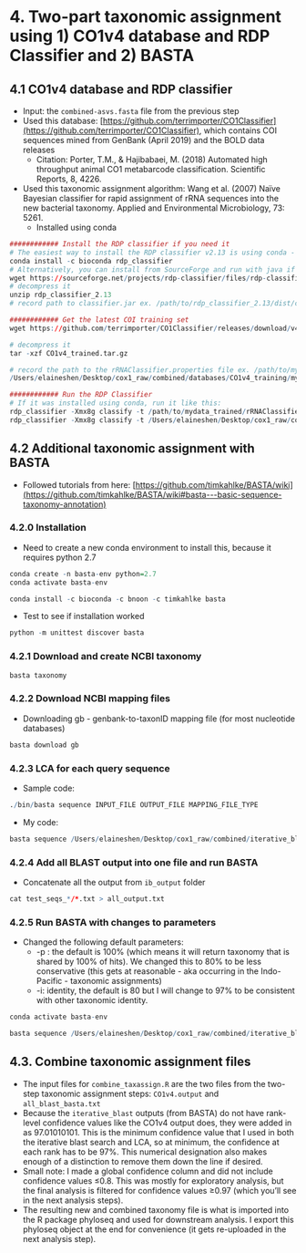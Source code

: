 # 4. Two-part taxonomic assignment using 1) CO1v4 database and RDP Classifier and 2) BASTA 

## 4.1 CO1v4 database and RDP classifier

- Input: the `combined-asvs.fasta` file from the previous step
- Used this database: [https://github.com/terrimporter/CO1Classifier](https://github.com/terrimporter/CO1Classifier), which contains COI sequences mined from GenBank (April 2019) and the BOLD data releases
    - Citation: Porter, T.M., & Hajibabaei, M. (2018) Automated high throughput animal CO1 metabarcode classification. Scientific Reports, 8, 4226.
- Used this taxonomic assignment algorithm: Wang et al. (2007) Naïve Bayesian classifier for rapid assignment of rRNA sequences into the new bacterial taxonomy. Applied and Environmental Microbiology, 73: 5261.
    - Installed using conda
```r
############ Install the RDP classifier if you need it
# The easiest way to install the RDP classifier v2.13 is using conda - I used this
conda install -c bioconda rdp_classifier
# Alternatively, you can install from SourceForge and run with java if you don't use conda
wget https://sourceforge.net/projects/rdp-classifier/files/rdp-classifier/rdp_classifier_2.13.zip
# decompress it
unzip rdp_classifier_2.13
# record path to classifier.jar ex. /path/to/rdp_classifier_2.13/dist/classifier.jar

############ Get the latest COI training set
wget https://github.com/terrimporter/CO1Classifier/releases/download/v4/CO1v4_trained.tar.gz

# decompress it
tar -xzf CO1v4_trained.tar.gz

# record the path to the rRNAClassifier.properties file ex. /path/to/mydata_trained/rRNAClassifier.properties
/Users/elaineshen/Desktop/cox1_raw/combined/databases/CO1v4_training/mydata_trained/rRNAClassifier.properties

############ Run the RDP Classifier 
# If it was installed using conda, run it like this:
rdp_classifier -Xmx8g classify -t /path/to/mydata_trained/rRNAClassifier.properties -o rdp.output query.fasta
rdp_classifier -Xmx8g classify -t /Users/elaineshen/Desktop/cox1_raw/combined/databases/CO1v4_training/mydata_trained/rRNAClassifier.properties -o CO1v4.output /Users/elaineshen/Desktop/cox1_raw/combined/combined-asvs.fasta
```

## 4.2 Additional taxonomic assignment with BASTA

- Followed tutorials from here: [https://github.com/timkahlke/BASTA/wiki](https://github.com/timkahlke/BASTA/wiki#basta---basic-sequence-taxonomy-annotation)

### 4.2.0 Installation

- Need to create a new conda environment to install this, because it requires python 2.7

```r
conda create -n basta-env python=2.7
conda activate basta-env

conda install -c bioconda -c bnoon -c timkahlke basta
```

- Test to see if installation worked

```r
python -m unittest discover basta
```

### 4.2.1 Download and create NCBI taxonomy

```r
basta taxonomy
```

### 4.2.2 Download NCBI mapping files

- Downloading gb - genbank-to-taxonID mapping file (for most nucleotide databases)

```r
basta download gb
```

### 4.2.3 LCA for each query sequence

- Sample code:

```r
./bin/basta sequence INPUT_FILE OUTPUT_FILE MAPPING_FILE_TYPE
```

- My code:

```r
basta sequence /Users/elaineshen/Desktop/cox1_raw/combined/iterative_blast/ib_output/test_seqs_0/blasted_20210510_0809_e1e-50.txt  blasted_20210510_0809_e1e-50_basta.out gb
```

### 4.2.4 Add all BLAST output into one file and run BASTA

- Concatenate all the output from `ib_output` folder

```r
cat test_seqs_*/*.txt > all_output.txt
```

### 4.2.5 Run BASTA with changes to parameters

- Changed the following default parameters:
    - -p : the default is 100% (which means it will return taxonomy that is shared by 100% of hits). We changed this to 80% to be less conservative (this gets at reasonable - aka occurring in the Indo-Pacific - taxonomic assignments)
    - -i: identity, the default is 80 but I will change to 97% to be consistent with other taxonomic identity.

```r
conda activate basta-env
```

```r
basta sequence /Users/elaineshen/Desktop/cox1_raw/combined/iterative_blast/ib_output/all_output.txt  all_blast_basta.txt gb -i 97 -p 80 
```

## 4.3. Combine taxonomic assignment files

- The input files for `combine_taxassign.R` are the two files from the two-step taxonomic assignment steps: `CO1v4.output` and `all_blast_basta.txt`
- Because the `iterative_blast` outputs (from BASTA) do not have rank-level confidence values like the CO1v4 output does, they were added in as 97.01010101. This is the minimum confidence value that I used in both the iterative blast search and LCA, so at minimum, the confidence at each rank has to be 97%. This numerical designation also makes enough of a distinction to remove them down the line if desired.
- Small note: I made a global confidence column and did not include confidence values ≤0.8. This was mostly for exploratory analysis, but the final analysis is filtered for confidence values ≥0.97 (which you’ll see in the next analysis steps).
- The resulting new and combined taxonomy file is what is imported into the R package phyloseq and used for downstream analysis. I export this phyloseq object at the end for convenience (it gets re-uploaded in the next analysis step).
